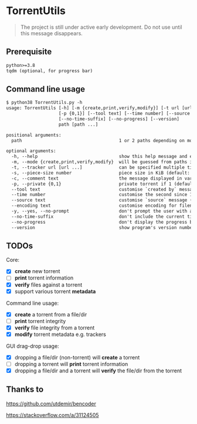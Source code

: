 # TorrentUtils

> The project is still under active early development. Do not use until this message disappears.

## Prerequisite

```txt
python>=3.8
tqdm (optional, for progress bar)
```

## Command line usage

```txt
$ python38 TorrentUtils.py -h
usage: TorrentUtils [-h] [-m {create,print,verify,modify}] [-t url [url ...]] [-s number] [-c text]
                    [-p {0,1}] [--tool text] [--time number] [--source text] [--encoding text] [-y]
                    [--no-time-suffix] [--no-progress] [--version]
                    path [path ...]

positional arguments:
  path                                     1 or 2 paths depending on mode

optional arguments:
  -h, --help                               show this help message and exit
  -m, --mode {create,print,verify,modify}  will be guessed from paths if not specified
  -t, --tracker url [url ...]              can be specified multiple times
  -s, --piece-size number                  piece size in KiB (default: 16384)
  -c, --comment text                       the message displayed in various clients
  -p, --private {0,1}                      private torrent if 1 (default: 0)
  --tool text                              customise `created by` message (default: TorrentUtils)
  --time number                            customise the second since 19700101 (default: now)
  --source text                            customise `source` message (will change torrent hash)
  --encoding text                          customise encoding for filenames (default: UTF-8)
  -y, --yes, --no-prompt                   don't prompt the user with any interactive question
  --no-time-suffix                         don't include the current time in new torrent's name
  --no-progress                            don't display the progress bar in creating torrent
  --version                                show program's version number and exit
```

## TODOs

Core:

- [x] **create** new torrent
- [ ] **print** torrent information
- [x] **verify** files against a torrent
- [x] support various torrent **metadata**

Command line usage:

- [x] **create** a torrent from a file/dir
- [ ] **print** torrent integrity
- [x] **verify** file integrity from a torrent
- [x] **modify** torrent metadata e.g. trackers

GUI drag-drop usage:

- [x] dropping a file/dir (non-torrent) will **create** a torrent
- [ ] dropping a torrent will **print** torrent information
- [x] dropping a file/dir and a torrent will **verify** the file/dir from the torrent

## Thanks to

<https://github.com/utdemir/bencoder>

<https://stackoverflow.com/a/31124505>
